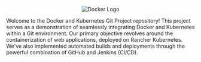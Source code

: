 <p align="center"  width="300" height="200">
  <img src="https://cdn.worldvectorlogo.com/logos/docker.svg" alt="Docker Logo">
</p>


Welcome to the Docker and Kubernetes Git Project repository! This project serves as a demonstration of seamlessly integrating Docker and Kubernetes within a Git environment. Our primary objective revolves around the containerization of web applications, deployed on Rancher Kubernetes. We've also implemented automated builds and deployments through the powerful combination of GitHub and Jenkins (CI/CD).
